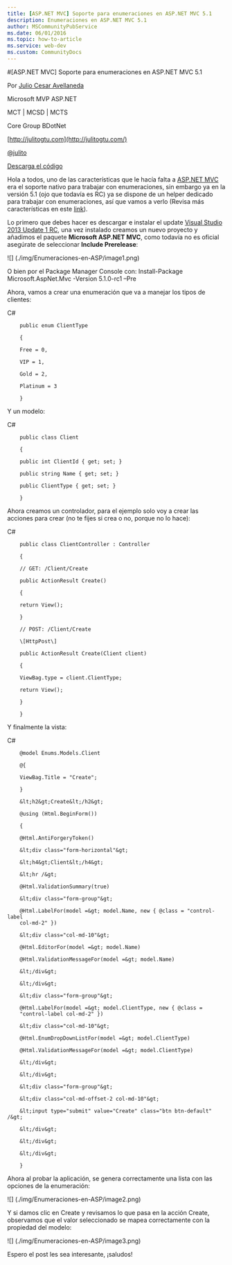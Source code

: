 ```yaml
---
title: [ASP.NET MVC] Soporte para enumeraciones en ASP.NET MVC 5.1
description: Enumeraciones en ASP.NET MVC 5.1
author: MSCommunityPubService
ms.date: 06/01/2016
ms.topic: how-to-article
ms.service: web-dev
ms.custom: CommunityDocs
---
```








#[ASP.NET MVC] Soporte para enumeraciones en ASP.NET MVC 5.1

Por [Julio Cesar
Avellaneda](http://mvp.microsoft.com/en-us/MVP/Julio%20Cesar%20Avellaneda-4038198)

Microsoft MVP ASP.NET

MCT | MCSD | MCTS

Core Group BDotNet

[http://julitogtu.com](http://julitogtu.com/)

[@julito](https://twitter.com/julitogtu)

[Descarga el código](https://github.com/julitogtu/mvc/tree/master)

Hola a todos, uno de las características que le hacía falta a [ASP.NET
MVC](http://julitogtu.com/category/asp-net-mvc/) era el soporte nativo
para trabajar con enumeraciones, sin embargo ya en la versión 5.1 (ojo
que todavía es RC) ya se dispone de un helper dedicado para trabajar con
enumeraciones, así que vamos a verlo (Revisa más características en este
[link](http://blogs.msdn.com/b/webdev/archive/2013/12/09/asp-net-and-web-tools-2013-2-preview-for-visual-studio-2013.aspx)).

Lo primero que debes hacer es descargar e instalar el update [Visual
Studio 2013 Update 1
RC](http://www.microsoft.com/en-us/download/confirmation.aspx?id=41204),
una vez instalado creamos un nuevo proyecto y añadimos el paquete
**Microsoft ASP.NET MVC**, como todavía no es oficial asegúrate de
seleccionar **Include Prerelease**:

![] (./img/Enumeraciones-en-ASP/image1.png)

O bien por el Package Manager Console con: Install-Package
Microsoft.AspNet.Mvc -Version 5.1.0-rc1 –Pre

Ahora, vamos a crear una enumeración que va a manejar los tipos de
clientes:

C\#

```
    public enum ClientType

    {

    Free = 0,

    VIP = 1,

    Gold = 2,

    Platinum = 3

    }
```

Y un modelo:

C\#


```
    public class Client

    {

    public int ClientId { get; set; }

    public string Name { get; set; }

    public ClientType { get; set; }

    }
```

Ahora creamos un controlador, para el ejemplo solo voy a crear las
acciones para crear (no te fijes si crea o no, porque no lo hace):

C\#


```
    public class ClientController : Controller

    {

    // GET: /Client/Create

    public ActionResult Create()

    {

    return View();

    }

    // POST: /Client/Create

    \[HttpPost\]

    public ActionResult Create(Client client)

    {

    ViewBag.type = client.ClientType;

    return View();

    }

    }
```

Y finalmente la vista:

C\#

```
    @model Enums.Models.Client

    @{

    ViewBag.Title = "Create";

    }

    &lt;h2&gt;Create&lt;/h2&gt;

    @using (Html.BeginForm())

    {

    @Html.AntiForgeryToken()

    &lt;div class="form-horizontal"&gt;

    &lt;h4&gt;Client&lt;/h4&gt;

    &lt;hr /&gt;

    @Html.ValidationSummary(true)

    &lt;div class="form-group"&gt;

    @Html.LabelFor(model =&gt; model.Name, new { @class = "control-label
    col-md-2" })

    &lt;div class="col-md-10"&gt;

    @Html.EditorFor(model =&gt; model.Name)

    @Html.ValidationMessageFor(model =&gt; model.Name)

    &lt;/div&gt;

    &lt;/div&gt;

    &lt;div class="form-group"&gt;

    @Html.LabelFor(model =&gt; model.ClientType, new { @class =
    "control-label col-md-2" })

    &lt;div class="col-md-10"&gt;

    @Html.EnumDropDownListFor(model =&gt; model.ClientType)

    @Html.ValidationMessageFor(model =&gt; model.ClientType)

    &lt;/div&gt;

    &lt;/div&gt;

    &lt;div class="form-group"&gt;

    &lt;div class="col-md-offset-2 col-md-10"&gt;

    &lt;input type="submit" value="Create" class="btn btn-default" /&gt;

    &lt;/div&gt;

    &lt;/div&gt;

    &lt;/div&gt;

    }
```

Ahora al probar la aplicación, se genera correctamente una lista con las
opciones de la enumeración:

![] (./img/Enumeraciones-en-ASP/image2.png)

Y si damos clic en Create y revisamos lo que pasa en la acción Create,
observamos que el valor seleccionado se mapea correctamente con la
propiedad del modelo:

![] (./img/Enumeraciones-en-ASP/image3.png)

Espero el post les sea interesante, ¡saludos!


